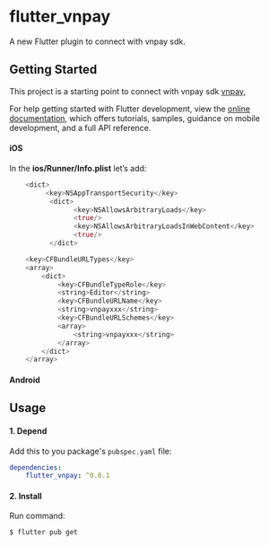 # flutter_vnpay

A new Flutter plugin to connect with vnpay sdk.

## Getting Started

This project is a starting point to connect with vnpay sdk
[vnpay](https://vnpay.vn/),

For help getting started with Flutter development, view the
[online documentation](https://flutter.dev/docs), which offers tutorials,
samples, guidance on mobile development, and a full API reference.

#### **iOS**

In the **ios/Runner/Info.plist** let’s add:

```dart
	<dict>
	     <key>NSAppTransportSecurity</key>
          <dict>
                <key>NSAllowsArbitraryLoads</key>
                <true/>
                <key>NSAllowsArbitraryLoadsInWebContent</key>
                <true/>
          </dict>
```

```dart
   	<key>CFBundleURLTypes</key>
   	<array>
   		<dict>
   			<key>CFBundleTypeRole</key>
   			<string>Editor</string>
   			<key>CFBundleURLName</key>
   			<string>vnpayxxx</string>
   			<key>CFBundleURLSchemes</key>
   			<array>
   				<string>vnpayxxx</string>
   			</array>
   		</dict>
   	</array>

```

#### **Android**

## Usage

#### 1\. Depend

Add this to you package's `pubspec.yaml` file:

```yaml
dependencies:
	flutter_vnpay: ^0.0.1
```

#### 2\. Install

Run command:

```bash
$ flutter pub get
```
